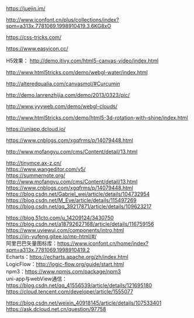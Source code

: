 <https://juejin.im/>  

<http://www.iconfont.cn/plus/collections/index?spm=a313x.7781069.1998910419.3.6KG8xO>  

<https://css-tricks.com/>  

<https://www.easyicon.cc/>  

H5效果：
<http://demo.itivy.com/html5-canvas-video/index.html>  

<http://www.html5tricks.com/demo/webgl-water/index.html>  

<http://alteredqualia.com/canvasmol/#Curcumin>  

<http://demo.lanrenzhijia.com/demo/2013/0323/pic/>  

<http://www.yyyweb.com/demo/webgl-clouds/>  

<http://www.html5tricks.com/demo/html5-3d-rotation-with-shine/index.html>

<https://uniapp.dcloud.io/>  

<https://www.cnblogs.com/xgqfrms/p/14079448.html>

<http://www.mofangyu.com/cms/Content/detail/13.html>

<http://tinymce.ax-z.cn/>  
<https://www.wangeditor.com/v5/>  
<https://summernote.org/>  
<http://www.mofangyu.com/cms/Content/detail/13.html>  
<https://www.cnblogs.com/xgqfrms/p/14079448.html>  
<https://blog.csdn.net/Gabriel_wei/article/details/104732954>  
<https://blog.csdn.net/M_Eve/article/details/115497269>  
<https://blog.csdn.net/qq_39217871/article/details/109623217>

<https://blog.51cto.com/u_14209124/3430750>  
<https://blog.csdn.net/a18792627168/article/details/116759156>
<https://www.uviewui.com/components/intro.html>  
<https://jin-yufeng.gitee.io/mp-html/#/>  
阿里巴巴矢量图标库：<https://www.iconfont.cn/home/index?spm=a313x.7781069.1998910419.2>  
Echarts：<https://echarts.apache.org/zh/index.html>  
LogicFlow：<http://logic-flow.org/guide/start.html>  
npm3：<https://www.npmjs.com/package/npm3>  
uni-app与webView通信：<https://blog.csdn.net/qq_41556539/article/details/121695180>  
<https://cloud.tencent.com/developer/article/1555077>

https://blog.csdn.net/weixin_40918145/article/details/107533401
https://ask.dcloud.net.cn/question/97758
